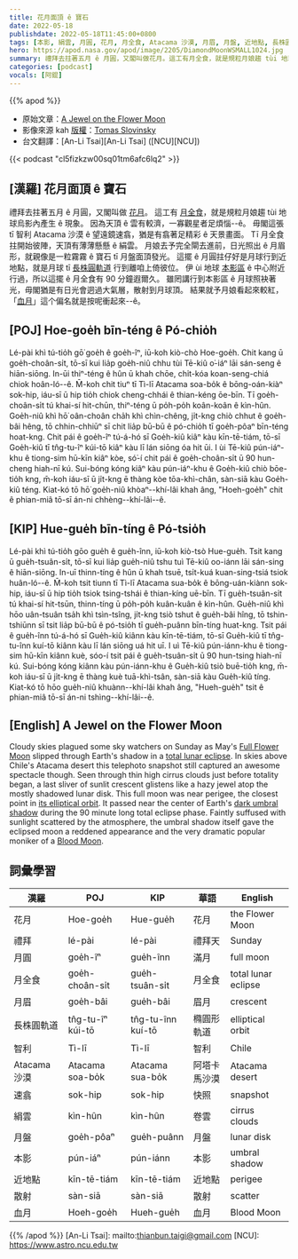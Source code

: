 ```yaml
---
title: 花月面頂 ê 寶石
date: 2022-05-18
publishdate: 2022-05-18T11:45:00+0800
tags: [本影, 絹雲, 月圓, 花月, 月全食, Atacama 沙漠, 月眉, 月盤, 近地點, 長株圓軌道, 血月, 速翕, 散射]
hero: https://apod.nasa.gov/apod/image/2205/DiamondMoonWSMALL1024.jpg
summary: 禮拜去拄著五月 ê 月圓，又閣叫做花月。這工有月全食，就是規粒月娘趨 tùi 地球烏影內產生 ê 現象。
categories: [podcast]
vocals: [阿錕]
---
```


{{% apod %}}

- 原始文章：[A Jewel on the Flower Moon](https://apod.nasa.gov/apod/ap220518.html)
- 影像來源 kah [版權][copyright]：[Tomas Slovinsky](https://slovinsky.art/#about)
- 台文翻譯：[An-Li Tsai][An-Li Tsai] ([NCU][NCU])

{{< podcast "cl5fizkzw00sq01tm6afc6lq2" >}}

## [漢羅] 花月面頂 ê 寶石
禮拜去拄著五月 ê 月圓，又閣叫做 [花月][Full Flower Moon]。
這工有 [月全食][total lunar eclipse]，就是規粒月娘趨 tùi 地球烏影內產生 ê 現象。
因為天頂 ê 雲有較濟，一寡觀星者足煩惱--ê。
毋閣這張 tī 智利 Atacama 沙漠 ê 望遠鏡速翕，猶是有翕著足精彩 ê 天景畫面。
Tī 月全食拄開始彼陣，天頂有薄薄懸懸 ê 絹雲。
月娘去予完全閘去進前，日光照出 ê 月眉形，就親像是一粒霧霧 ê 寶石 tī 月盤面頂發光。
這擺 ê 月圓拄仔好是月球行到近地點，就是月球 tī [長株圓軌道][its elliptical orbit] 行到離咱上倚彼位。
伊 ùi 地球 [本影區][dark umbral shadow] ê 中心附近行過，所以這擺 ê 月全食有 90 分鐘遐爾久。
雖罔講行到本影區 ê 月球照袂著光，毋閣猶是有日光會迵過大氣層，散射到月球頂。
結果就予月娘看起來較紅，「[血月][Blood Moon t]」這个偏名就是按呢衝起來--ê。


## [POJ] Hoe-goe̍h bīn-téng ê Pó-chio̍h
Lé-pài khì tú-tio̍h gō͘ goe̍h ê goe̍h-îⁿ, iū-koh kiò-chò Hoe-goe̍h.
Chit kang ū goe̍h-choân-si̍t, tō-sī kui lia̍p goe̍h-niû chhu tùi Tē-kiû o͘-iáⁿ lāi sán-seng ê hiān-siōng.
In-ūi thiⁿ-téng ê hûn ū khah chōe, chi̍t-kóa koan-seng-chiá chiok hoân-ló--ê.
M̄-koh chit tiuⁿ tī Tì-lī Atacama soa-bo̍k ê bōng-oán-kiàⁿ sok-hip, iáu-sī ū hip tio̍h chiok cheng-chhái ê thian-kéng ōe-bīn.
Tī goe̍h-choân-si̍t tú khai-sí hit-chūn, thiⁿ-téng ū po̍h-po̍h koân-koân ê kìn-hûn.
Goe̍h-niû khì hō͘ oân-choân cha̍h khì chìn-chêng, ji̍t-kng chiò chhut ê goe̍h-bâi hêng, tō chhin-chhiūⁿ sī chit lia̍p bū-bū ê pó-chio̍h tī goe̍h-pôaⁿ bīn-téng hoat-kng.
Chit pái ê goe̍h-îⁿ tú-á-hó sī Goe̍h-kiû kiâⁿ kàu kīn-tē-tiám, tō-sī Goe̍h-kiû tī tn̂g-tu-îⁿ kúi-tō kiâⁿ kàu lī lán siōng óa hit ūi.
I ùi Tē-kiû pún-iáⁿ-khu ê tiong-sim hū-kīn kiâⁿ kòe, só͘-í chit pái ê goe̍h-choân-si̍t ū 90 hun-cheng hiah-nī kú.
Sui-bóng kóng kiâⁿ kàu pún-iáⁿ-khu ê Goe̍h-kiû chiò bōe-tio̍h kng, m̄-koh iáu-sī ū ji̍t-kng ē thàng kòe tōa-khì-chân, sàn-siā kàu Goe̍h-kiû téng.
Kiat-kó tō hō͘ goe̍h-niû khòaⁿ--khí-lâi khah âng, "Hoeh-goe̍h" chit ê phian-miâ tō-sī án-ni chhèng--khí-lâi--ê.


## [KIP] Hue-gue̍h bīn-tíng ê Pó-tsio̍h
Lé-pài khì tú-tio̍h gōo gue̍h ê gue̍h-înn, iū-koh kiò-tsò Hue-gue̍h.
Tsit kang ū gue̍h-tsuân-si̍t, tō-sī kui lia̍p gue̍h-niû tshu tuì Tē-kiû oo-iánn lāi sán-sing ê hiān-siōng.
In-uī thinn-tíng ê hûn ū khah tsuē, tsi̍t-kuá kuan-sing-tsiá tsiok huân-ló--ê.
M̄-koh tsit tiunn tī Tì-lī Atacama sua-bo̍k ê bōng-uán-kiànn sok-hip, iáu-sī ū hip tio̍h tsiok tsing-tshái ê thian-kíng uē-bīn.
Tī gue̍h-tsuân-si̍t tú khai-sí hit-tsūn, thinn-tíng ū po̍h-po̍h kuân-kuân ê kìn-hûn.
Gue̍h-niû khì hōo uân-tsuân tsa̍h khì tsìn-tsîng, ji̍t-kng tsiò tshut ê gue̍h-bâi hîng, tō tshin-tshiūnn sī tsit lia̍p bū-bū ê pó-tsio̍h tī gue̍h-puânn bīn-tíng huat-kng.
Tsit pái ê gue̍h-înn tú-á-hó sī Gue̍h-kiû kiânn kàu kīn-tē-tiám, tō-sī Gue̍h-kiû tī tn̂g-tu-înn kuí-tō kiânn kàu lī lán siōng uá hit uī.
I uì Tē-kiû pún-iánn-khu ê tiong-sim hū-kīn kiânn kuè, sóo-í tsit pái ê gue̍h-tsuân-si̍t ū 90 hun-tsing hiah-nī kú.
Sui-bóng kóng kiânn kàu pún-iánn-khu ê Gue̍h-kiû tsiò buē-tio̍h kng, m̄-koh iáu-sī ū ji̍t-kng ē thàng kuè tuā-khì-tsân, sàn-siā kàu Gue̍h-kiû tíng.
Kiat-kó tō hōo gue̍h-niû khuànn--khí-lâi khah âng, "Hueh-gue̍h" tsit ê phian-miâ tō-sī án-ni tshìng--khí-lâi--ê.

## [English] A Jewel on the Flower Moon
Cloudy skies plagued some sky watchers on Sunday as May's [Full Flower Moon][Full Flower Moon] slipped through Earth's shadow in a [total lunar eclipse][total lunar eclipse].
In skies above Chile's Atacama desert this telephoto snapshot still captured an awesome spectacle though.
Seen through thin high cirrus clouds just before totality began, a last sliver of sunlit crescent glistens like a hazy jewel atop the mostly shadowed lunar disk.
This full moon was near perigee, the closest point in [its elliptical orbit][its elliptical orbit].
It passed near the center of Earth's [dark umbral shadow][dark umbral shadow] during the 90 minute long total eclipse phase.
Faintly suffused with sunlight scattered by the atmosphere, the umbral shadow itself gave the eclipsed moon a reddened appearance and the very dramatic popular moniker of a [Blood Moon][Blood Moon e].

## 詞彙學習

|漢羅|POJ|KIP|華語|English|
|-|-|-|-|-|
|花月|Hoe-goe̍h|Hue-gue̍h|花月|the Flower Moon|
|禮拜|lé-pài|lé-pài|禮拜天|Sunday|
|月圓|goe̍h-îⁿ|gue̍h-înn|滿月|full moon|
|月全食|goe̍h-choân-si̍t|gue̍h-tsuân-si̍t|月全食|total lunar eclipse|
|月眉|goe̍h-bâi|gue̍h-bâi|眉月|crescent|
|長株圓軌道|tn̂g-tu-îⁿ kúi-tō|tn̂g-tu-înn kuí-tō|橢圓形軌道|elliptical orbit|
|智利|Tì-lī|Tì-lī|智利|Chile|
|Atacama 沙漠|Atacama soa-bo̍k|Atacama sua-bo̍k|阿塔卡馬沙漠|Atacama desert|
|速翕|sok-hip|sok-hip|快照|snapshot|
|絹雲|kìn-hûn|kìn-hûn|卷雲|cirrus clouds|
|月盤|goe̍h-pôaⁿ|gue̍h-puânn|月盤|lunar disk|
|本影|pún-iáⁿ|pún-iánn|本影|umbral shadow|
|近地點|kīn-tē-tiám|kīn-tē-tiám|近地點|perigee|
|散射|sàn-siā|sàn-siā|散射|scatter|
|血月|Hoeh-goe̍h|Hueh-gue̍h|血月|Blood Moon|

{{% /apod %}}
[An-Li Tsai]: mailto:thianbun.taigi@gmail.com
[NCU]: https://www.astro.ncu.edu.tw

[copyright]: https://apod.nasa.gov/apod/fap/lib/about_apod.html#srapply

[Full Flower Moon]:https://earthsky.org/moon-phases/may-full-moon/
[total lunar eclipse]:https://moon.nasa.gov/news/172/what-you-need-to-know-about-the-lunar-eclipse/
[its elliptical orbit]:https://solarsystem.nasa.gov/moons/earths-moon/overview/
[dark umbral shadow]:https://apod.nasa.gov/apod/ap190126.html
[Blood Moon e]:https://apod.nasa.gov/apod/ap210604.html
[Blood Moon t]:https://apod.tw/daily/20210604/
